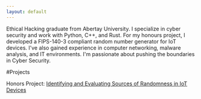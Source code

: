 ```yaml
---
layout: default
---
```

Ethical Hacking graduate from Abertay University. I specialize in cyber security and work with Python, C++, and Rust. For my honours project, I developed a FIPS-140-3 compliant random number generator for IoT devices. I've also gained experience in computer networking, malware analysis, and IT environments. I'm passionate about pushing the boundaries in Cyber Security.

#Projects

Honors Project: [Identifying and Evaluating Sources of Randomness in IoT Devices](./docs/HonsProject.html)

